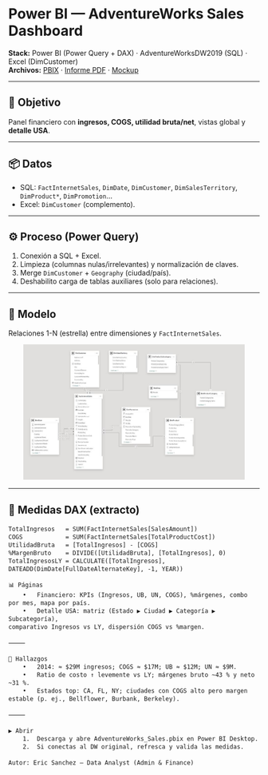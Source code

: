 # Power BI — AdventureWorks Sales Dashboard

**Stack:** Power BI (Power Query + DAX) · AdventureWorksDW2019 (SQL) · Excel (DimCustomer)  
**Archivos:** [PBIX](./AdventureWorks_Sales.pbix) · [Informe PDF](./docs/adventureworks.pdf) · [Mockup](./docs/mockup_adventureworks.pptx)

---

## 🎯 Objetivo
Panel financiero con **ingresos, COGS, utilidad bruta/net**, vistas global y **detalle USA**.

---

## 📦 Datos
- SQL: `FactInternetSales`, `DimDate`, `DimCustomer`, `DimSalesTerritory`, `DimProduct*`, `DimPromotion`…
- Excel: `DimCustomer` (complemento).

---

## ⚙️ Proceso (Power Query)
1. Conexión a SQL + Excel.
2. Limpieza (columnas nulas/irrelevantes) y normalización de claves.
3. Merge `DimCustomer` + `Geography` (ciudad/país).
4. Deshabilito carga de tablas auxiliares (solo para relaciones).

---

## 🧩 Modelo
Relaciones 1-N (estrella) entre dimensiones y `FactInternetSales`.  
<p align="center">
  <img src="img/diagrama.jpeg" alt="Modelo AdventureWorks" width="88%">
</p>

---

## 📐 Medidas DAX (extracto)
```DAX
TotalIngresos   = SUM(FactInternetSales[SalesAmount])
COGS            = SUM(FactInternetSales[TotalProductCost])
UtilidadBruta   = [TotalIngresos] - [COGS]
%MargenBruto    = DIVIDE([UtilidadBruta], [TotalIngresos], 0)
TotalIngresosLY = CALCULATE([TotalIngresos], DATEADD(DimDate[FullDateAlternateKey], -1, YEAR))

📊 Páginas
	•	Financiero: KPIs (Ingresos, UB, UN, COGS), %márgenes, combo por mes, mapa por país.
	•	Detalle USA: matriz (Estado ▶ Ciudad ▶ Categoría ▶ Subcategoría),
comparativo Ingresos vs LY, dispersión COGS vs %margen.

⸻

🔎 Hallazgos
	•	2014: ≈ $29M ingresos; COGS ≈ $17M; UB ≈ $12M; UN ≈ $9M.
	•	Ratio de costo ↑ levemente vs LY; márgenes bruto ~43 % y neto ~31 %.
	•	Estados top: CA, FL, NY; ciudades con COGS alto pero margen estable (p. ej., Bellflower, Burbank, Berkeley).

⸻

▶️ Abrir
	1.	Descarga y abre AdventureWorks_Sales.pbix en Power BI Desktop.
	2.	Si conectas al DW original, refresca y valida las medidas.

Autor: Eric Sanchez — Data Analyst (Admin & Finance)
